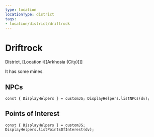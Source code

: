 ```yaml
---
type: location
locationType: district
tags: 
- location/district/driftrock
---
```


# Driftrock
District, [Location::[[Arkhosia (City)]]]

It has some mines.

## NPCs
```dataviewjs
const { DisplayHelpers } = customJS; DisplayHelpers.listNPCs(dv);
```

## Points of Interest
```dataviewjs
const { DisplayHelpers } = customJS; DisplayHelpers.listPointsOfInterest(dv);
```
